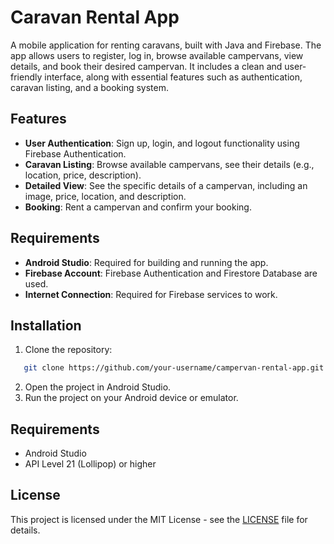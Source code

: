 # Caravan Rental App

A mobile application for renting caravans, built with Java and Firebase. The app allows users to register, log in, browse available campervans, view details, and book their desired campervan. It includes a clean and user-friendly interface, along with essential features such as authentication, caravan listing, and a booking system.

## Features

- **User Authentication**: Sign up, login, and logout functionality using Firebase Authentication.
- **Caravan Listing**: Browse available campervans, see their details (e.g., location, price, description).
- **Detailed View**: See the specific details of a campervan, including an image, price, location, and description.
- **Booking**: Rent a campervan and confirm your booking.

## Requirements

- **Android Studio**: Required for building and running the app.
- **Firebase Account**: Firebase Authentication and Firestore Database are used.
- **Internet Connection**: Required for Firebase services to work.

## Installation

1. Clone the repository:
```bash
   git clone https://github.com/your-username/campervan-rental-app.git
   ```
2. Open the project in Android Studio.
3. Run the project on your Android device or emulator.

## Requirements
- Android Studio
- API Level 21 (Lollipop) or higher

## License
This project is licensed under the MIT License - see the [LICENSE](LICENSE) file for details.
